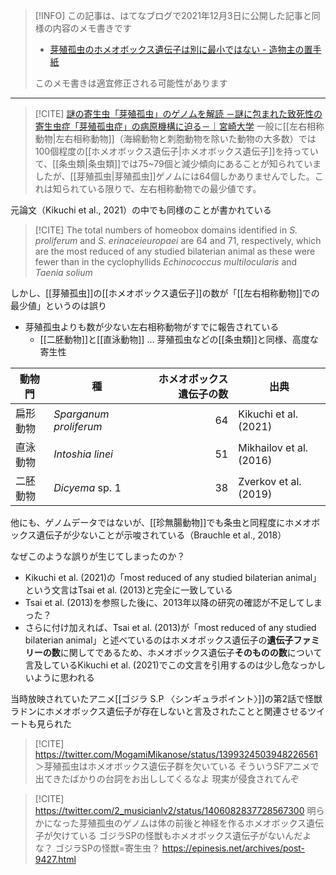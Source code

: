 
> [!INFO] 
> この記事は、はてなブログで2021年12月3日に公開した記事と同様の内容のメモ書きです
> - [芽殖孤虫のホメオボックス遺伝子は別に最小ではない - 造物主の置手紙](https://kaisekiriu.hatenablog.com/entry/2021/12/03/223457)
> 
> このメモ書きは適宜修正される可能性があります

---

> [!CITE] [謎の寄生虫「芽殖孤虫」のゲノムを解読 －謎に包まれた致死性の寄生虫症「芽殖孤虫症」の病原機構に迫る－｜宮崎大学](http://www.miyazaki-u.ac.jp/newsrelease/edu-info/post-652.html)
>一般に[[左右相称動物|左右相称動物]]（海綿動物と刺胞動物を除いた動物の大多数）では100個程度の[[ホメオボックス遺伝子|ホメオボックス遺伝子]]を持っていて、[[条虫類|条虫類]]では75~79個と減少傾向にあることが知られていましたが、[[芽殖孤虫|芽殖孤虫]]ゲノムには64個しかありませんでした。これは知られている限りで、左右相称動物での最少値です。

元論文（Kikuchi et al., 2021）の中でも同様のことが書かれている

> [!CITE]
>The total numbers of homeobox domains identified in *S. proliferum* and *S. erinaceieuropaei* are 64 and 71, respectively, which are the most reduced of any studied bilaterian animal as these were fewer than in the cyclophyllids *Echinococcus multilocularis* and *Taenia solium*

しかし、[[芽殖孤虫]]の[[ホメオボックス遺伝子]]の数が「[[左右相称動物]]での最少値」というのは誤り
- 芽殖孤虫よりも数が少ない左右相称動物がすでに報告されている
    - [[二胚動物]]と[[直泳動物]] … 芽殖孤虫などの[[条虫類]]と同様、高度な寄生性

| 動物門 | 種 | ホメオボックス遺伝子の数 | 出典 |
| ---- | ---- | ---: | ---- |
| 扁形動物 | *Sparganum proliferum* | 64 | Kikuchi et al. (2021) |
| 直泳動物 | *Intoshia linei* | 51 | Mikhailov et al. (2016) |
| 二胚動物 | *Dicyema* sp. 1 | 38 | Zverkov et al. (2019) |

他にも、ゲノムデータではないが、[[珍無腸動物]]でも条虫と同程度にホメオボックス遺伝子が少ないことが示唆されている（Brauchle et al., 2018）

なぜこのような誤りが生じてしまったのか？
- Kikuchi et al. (2021)の「most reduced of any studied bilaterian animal」という文言はTsai et al. (2013)と完全に一致している
- Tsai et al. (2013)を参照した後に、2013年以降の研究の確認が不足してしまった？
- さらに付け加えれば、Tsai et al. (2013)が「most reduced of any studied bilaterian animal」と述べているのはホメオボックス遺伝子の**遺伝子ファミリーの数**に関してであるため、ホメオボックス遺伝子**そのものの数**について言及しているKikuchi et al. (2021)でこの文言を引用するのは少し危なっかしいように思われる

当時放映されていたアニメ[[ゴジラ S.P 〈シンギュラポイント〉]]の第2話で怪獣ラドンにホメオボックス遺伝子が存在しないと言及されたことと関連させるツイートも見られた

> [!CITE] https://twitter.com/MogamiMikanose/status/1399324503948226561
> ＞芽殖孤虫はホメオボックス遺伝子群を欠いている
> そういうSFアニメで出てきたばかりの台詞をお出ししてくるなよ
> 現実が侵食されてんぞ

> [!CITE] https://twitter.com/2_musicianlv2/status/1406082837728567300
> 明らかになった芽殖孤虫のゲノムは体の前後と神経を作るホメオボックス遺伝子が欠けている
> ゴジラSPの怪獣もホメオボックス遺伝子がないんだよな？
> ゴジラSPの怪獣=寄生虫？ https://epinesis.net/archives/post-9427.html

